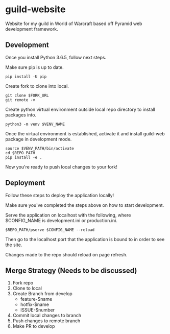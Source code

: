 # guild-website

Website for my guild in World of Warcraft based off Pyramid web development framework.

## Development

Once you install Python 3.6.5, follow next steps. 

Make sure pip is up to date.
```
pip install -U pip
```

Create fork to clone into local.

```
git clone $FORK_URL
git remote -v
```

Create python virtual environment outside local repo directory to install packages into. 

```
python3 -m venv $VENV_NAME
```

Once the virtual environment is established, activate it and install guild-web package in development mode.

```
source $VENV_PATH/bin/activate
cd $REPO_PATH
pip install -e .
```

Now you're ready to push local changes to your fork!

## Deployment

Follow these steps to deploy the application locally!

Make sure you've completed the steps above on how to start development.

Serve the application on localhost with the following, where $CONFIG_NAME is development.ini or production.ini.

```
$REPO_PATH/pserve $CONFIG_NAME --reload
```

Then go to the localhost port that the application is bound to in order to see the site.

Changes made to the repo should reload on page refresh.


## Merge Strategy (Needs to be discussed)

1. Fork repo
2. Clone to local 
3. Create Branch from develop
    * feature-$name
    * hotfix-$name
    * ISSUE-$number
4. Commit local changes to branch
5. Push changes to remote branch
6. Make PR to develop

